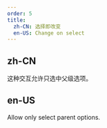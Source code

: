 ```yaml
---
order: 5
title:
  zh-CN: 选择即改变
  en-US: Change on select
---
```


## zh-CN

这种交互允许只选中父级选项。

## en-US

Allow only select parent options.

